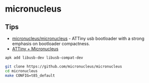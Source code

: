# micronucleus
## Tips
* [micronucleus/micronucleus](https://github.com/micronucleus/micronucleus) - ATTiny usb bootloader with a strong emphasis on bootloader compactness.
* [ATTiny + Micronucleus](https://gist.github.com/amcolash/b930cb9d206b75ca5fd4ab974cb78a60)

```bash
apk add libusb-dev libusb-compat-dev

git clone https://github.com/micronucleus/micronucleus
cd micronucleus
make CONFIG=t85_default
```

